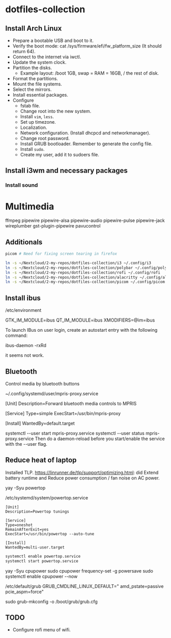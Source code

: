 # dotfiles-collection

## Install Arch Linux

- Prepare a bootable USB and boot to it.
- Verify the boot mode: cat /sys/firmware/efi/fw_platform_size (It should return 64).
- Connect to the internet via iwctl.
- Update the system clock.
- Partition the disks.
    - Example layout: /boot 1GB, swap = RAM = 16GB, / the rest of disk.
- Format the partitions.
- Mount the file systems.
- Select the mirrors.
- Install essential packages.
- Configure
    - fstab file.
    - Change root into the new system.
    - Install `vim`, `less`.
    - Set up timezone.
    - Localization.
    - Network configuration. (Install dhcpcd and networkmanager).
    - Change root password.
    - Install GRUB bootloader. Remember to generate the config file.
    - Install `sudo`.
    - Create my user, add it to sudoers file.

## Install i3wm and necessary packages
### Install sound
# Multimedia
ffmpeg
pipewire
pipewire-alsa
pipewire-audio
pipewire-pulse
pipewire-jack
wireplumber
gst-plugin-pipewire
pavucontrol

## Additionals

```bash
picom # Need for fixing screen tearing in firefox
```

```bash
ln -s ~/Nextcloud/2-my-repos/dotfiles-collection/i3 ~/.config/i3
ln -s ~/Nextcloud/2-my-repos/dotfiles-collection/polybar ~/.config/polybar
ln -s ~/Nextcloud/2-my-repos/dotfiles-collection/rofi ~/.config/rofi
ln -s ~/Nextcloud/2-my-repos/dotfiles-collection/alacritty ~/.config/alacritty
ln -s ~/Nextcloud/2-my-repos/dotfiles-collection/picom ~/.config/picom
```


## Install ibus

/etc/environment

GTK_IM_MODULE=ibus
QT_IM_MODULE=ibus
XMODIFIERS=@im=ibus

To launch IBus on user login, create an autostart entry with the following command:

ibus-daemon -rxRd

it seems not work.

## Bluetooth
Control media by bluetooth buttons

~/.config/systemd/user/mpris-proxy.service

[Unit]
Description=Forward bluetooth media controls to MPRIS

[Service]
Type=simple
ExecStart=/usr/bin/mpris-proxy

[Install]
WantedBy=default.target

systemctl --user start mpris-proxy.service
systemctl --user status mpris-proxy.service
Then do a daemon-reload before you start/enable the service with the --user flag.

## Reduce heat of laptop

Installed TLP.
https://linrunner.de/tlp/support/optimizing.html: did Extend battery runtime and Reduce power consumption / fan noise on AC power.

yay -Syu powertop

/etc/systemd/system/powertop.service
```
[Unit]
Description=Powertop tunings

[Service]
Type=oneshot
RemainAfterExit=yes
ExecStart=/usr/bin/powertop --auto-tune

[Install]
WantedBy=multi-user.target
```

```bash
systemctl enable powertop.service
systemctl start powertop.service
```

yay -Syu cpupower
sudo cpupower frequency-set -g powersave
sudo systemctl enable cpupower --now

/etc/default/grub
GRUB_CMDLINE_LINUX_DEFAULT="<something> amd_pstate=passive pcie_aspm=force"

sudo grub-mkconfig -o /boot/grub/grub.cfg

## TODO

- Configure rofi menu of wifi.
